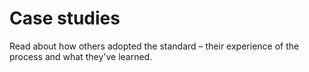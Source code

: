 # Case studies

Read about how others adopted the standard – their experience of the process and what they've learned.
